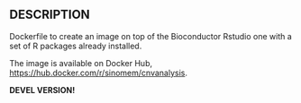 ## DESCRIPTION ## 
Dockerfile to create an image on top of the Bioconductor Rstudio one 
with a set of R packages already installed. 

The image is available on Docker Hub, <https://hub.docker.com/r/sinomem/cnvanalysis>. 

**DEVEL VERSION!**

